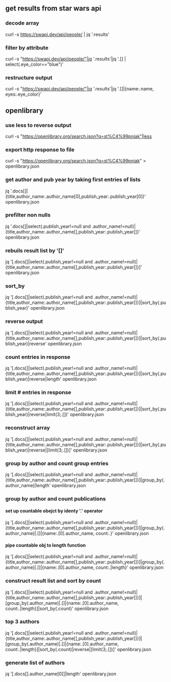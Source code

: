 ## get results from star wars api
### decode array
curl -s https://swapi.dev/api/people/ | jq '.results'
### filter by attribute
curl -s "https://swapi.dev/api/people/"|jq '.results'|jq '.[] |\
select(.eye_color=="blue")' 
### restructure output
curl -s "https://swapi.dev/api/people/"|jq '.results'|jq '.[]|{name:.name, eyes:.eye_color}'
## openlibrary
### use less to reverse output
curl -s "https://openlibrary.org/search.json?q=st%C4%99pniak"|less
### export http response to file
curl -s "https://openlibrary.org/search.json?q=st%C4%99pniak" > openlibrary.json
### get author and pub year by taking first entries of lists
jq '.docs[]|{title,author_name:.author_name[0],publish_year:.publish_year[0]}' openlibrary.json
### prefilter non nulls
jq '.docs[]|select(.publish_year!=null and .author_name!=null)|{title,author_name:.author_name[],publish_year:.publish_year[]}' openlibrary.json
### rebuils result list by '[]'
jq '[.docs[]|select(.publish_year!=null and .author_name!=null)|{title,author_name:.author_name[],publish_year:.publish_year[]}]' openlibrary.json
### sort_by
jq '[.docs[]|select(.publish_year!=null and .author_name!=null)|{title,author_name:.author_name[],publish_year:.publish_year[]}]|sort_by(.publish_year)' openlibrary.json
### reverse output
jq '[.docs[]|select(.publish_year!=null and .author_name!=null)|{title,author_name:.author_name[],publish_year:.publish_year[]}]|sort_by(.publish_year)|reverse' openlibrary.json
### count entries in response
jq '[.docs[]|select(.publish_year!=null and .author_name!=null)|{title,author_name:.author_name[],publish_year:.publish_year[]}]|sort_by(.publish_year)|reverse|length' openlibrary.json
### limit # entries in response
jq '[.docs[]|select(.publish_year!=null and .author_name!=null)|{title,author_name:.author_name[],publish_year:.publish_year[]}]|sort_by(.publish_year)|reverse|limit(3;.[])' openlibrary.json
### reconstruct array
jq '[.docs[]|select(.publish_year!=null and .author_name!=null)|{title,author_name:.author_name[],publish_year:.publish_year[]}]|sort_by(.publish_year)|reverse|[limit(3;.[])]' openlibrary.json
### group by author and count group entries
jq '[.docs[]|select(.publish_year!=null and .author_name!=null)|{title,author_name:.author_name[],publish_year:.publish_year[]}]|group_by(.author_name)|length' openlibrary.json
### group by author and count publications
#### set up countable obejct by identy '.' operator
jq '[.docs[]|select(.publish_year!=null and .author_name!=null)|{title,author_name:.author_name[],publish_year:.publish_year[]}]|group_by(.author_name)|.[]|{name:.[0].author_name, count:.}' openlibrary.json
#### pipe countable obj to length function
jq '[.docs[]|select(.publish_year!=null and .author_name!=null)|{title,author_name:.author_name[],publish_year:.publish_year[]}]|group_by(.author_name)|.[]|{name:.[0].author_name, count:.|length}' openlibrary.json
### construct result list and sort by count
jq '[.docs[]|select(.publish_year!=null and .author_name!=null)|{title,author_name:.author_name[],publish_year:.publish_year[]}]|[group_by(.author_name)|.[]|{name:.[0].author_name, count:.|length}]|sort_by(.count)' openlibrary.json
### top 3 authors
jq '[.docs[]|select(.publish_year!=null and .author_name!=null)|{title,author_name:.author_name[],publish_year:.publish_year[]}]|[group_by(.author_name)|.[]|{name:.[0].author_name, count:.|length}]|sort_by(.count)|reverse|[limit(3;.[])]' openlibrary.json
### generate list of authors
jq '[.docs[].author_name[0]]|length' openlibrary.json

